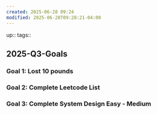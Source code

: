 ```yaml
---
created: 2025-06-28 09:24
modified: 2025-06-28T09:28:21-04:00
---
```

up::
tags::
## 2025-Q3-Goals

### Goal 1: Lost 10 pounds

### Goal 2: Complete Leetcode List

### Goal 3: Complete System Design Easy - Medium



